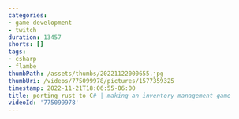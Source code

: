 ```yaml
---
categories:
- game development
- twitch
duration: 13457
shorts: []
tags:
- csharp
- flambe
thumbPath: /assets/thumbs/20221122000655.jpg
thumbUri: /videos/775099978/pictures/1577359325
timestamp: 2022-11-21T18:06:55-06:00
title: porting rust to C# | making an inventory management game
videoId: '775099978'
---
```

